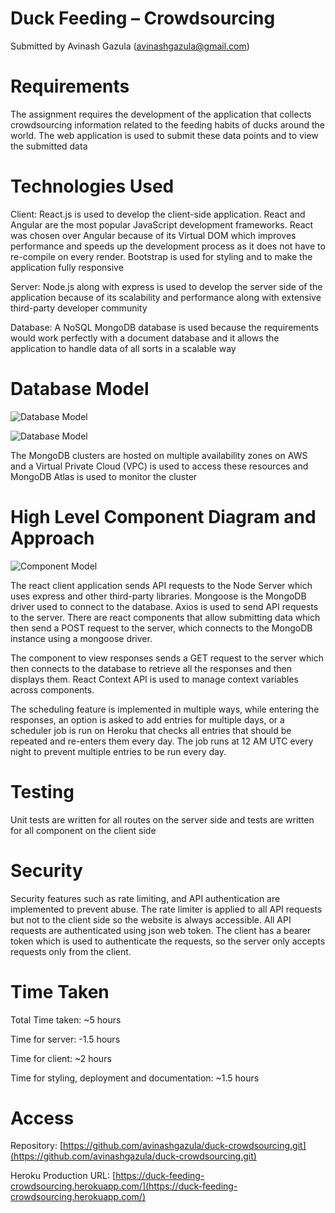 # Duck Feeding – Crowdsourcing

Submitted by Avinash Gazula (avinashgazula@gmail.com)

# Requirements

The assignment requires the development of the application that collects crowdsourcing information related to the feeding habits of ducks around the world. The web application is used to submit these data points and to view the submitted data

# Technologies Used

Client: React.js is used to develop the client-side application. React and Angular are the most popular JavaScript development frameworks. React was chosen over Angular because of its Virtual DOM which improves performance and speeds up the development process as it does not have to re-compile on every render. Bootstrap is used for styling and to make the application fully responsive

Server: Node.js along with express is used to develop the server side of the application because of its scalability and performance along with extensive third-party developer community

Database: A NoSQL MongoDB database is used because the requirements would work perfectly with a document database and it allows the application to handle data of all sorts in a scalable way

# Database Model

![Database Model](https://imgur.com/a/CMVg8d1 "Database Model")

![Database Model](https://imgur.com/a/LMMAftQ "Database Model")

The MongoDB clusters are hosted on multiple availability zones on AWS and a Virtual Private Cloud (VPC) is used to access these resources and MongoDB Atlas is used to monitor the cluster

# High Level Component Diagram and Approach

![Component Model](https://imgur.com/a/vKteoGq "Component Model")

The react client application sends API requests to the Node Server which uses express and other third-party libraries. Mongoose is the MongoDB driver used to connect to the database. Axios is used to send API requests to the server. There are react components that allow submitting data which then send a POST request to the server, which connects to the MongoDB instance using a mongoose driver.

The component to view responses sends a GET request to the server which then connects to the database to retrieve all the responses and then displays them. React Context API is used to manage context variables across components.

The scheduling feature is implemented in multiple ways, while entering the responses, an option is asked to add entries for multiple days, or a scheduler job is run on Heroku that checks all entries that should be repeated and re-enters them every day. The job runs at 12 AM UTC every night to prevent multiple entries to be run every day.

# Testing

Unit tests are written for all routes on the server side and tests are written for all component on the client side

# Security

Security features such as rate limiting, and API authentication are implemented to prevent abuse. The rate limiter is applied to all API requests but not to the client side so the website is always accessible. All API requests are authenticated using json web token. The client has a bearer token which is used to authenticate the requests, so the server only accepts requests only from the client.

# Time Taken

Total Time taken: ~5 hours

Time for server: -1.5 hours

Time for client: ~2 hours

Time for styling, deployment and documentation: ~1.5 hours

# Access

Repository: [https://github.com/avinashgazula/duck-crowdsourcing.git](https://github.com/avinashgazula/duck-crowdsourcing.git)

Heroku Production URL: [https://duck-feeding-crowdsourcing.herokuapp.com/](https://duck-feeding-crowdsourcing.herokuapp.com/)